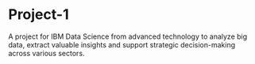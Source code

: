 # Project-1
A project for IBM Data Science from advanced technology to analyze big data, extract valuable insights and support strategic decision-making across various sectors.
